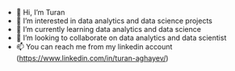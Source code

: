 - 👋 Hi, I’m Turan
- 👀 I’m interested in data analytics and data science projects
- 🌱 I’m currently learning data analytics and data science
- 💞️ I’m looking to collaborate on data analytics and data scientist
- 📫 You can reach me from my linkedin account (https://www.linkedin.com/in/turan-aghayev/)

<!---
Turan-Aghayev/Turan-Aghayev is a ✨ special ✨ repository because its `README.md` (this file) appears on your GitHub profile.
You can click the Preview link to take a look at your changes.
--->
